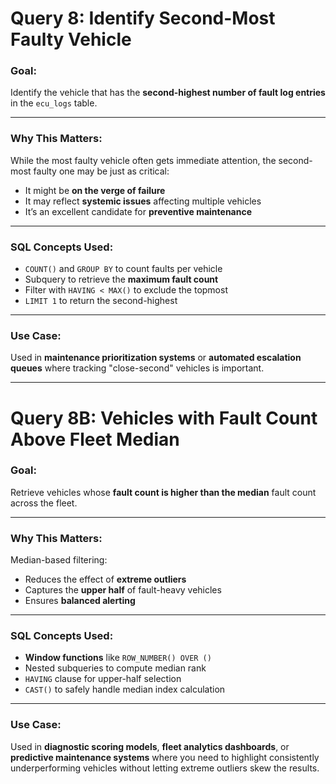 # Query 8: Identify Second-Most Faulty Vehicle

### Goal:
Identify the vehicle that has the **second-highest number of fault log entries** in the `ecu_logs` table.

---

### Why This Matters:
While the most faulty vehicle often gets immediate attention, the second-most faulty one may be just as critical:
- It might be **on the verge of failure**
- It may reflect **systemic issues** affecting multiple vehicles
- It’s an excellent candidate for **preventive maintenance**

---

### SQL Concepts Used:
- `COUNT()` and `GROUP BY` to count faults per vehicle
- Subquery to retrieve the **maximum fault count**
- Filter with `HAVING < MAX()` to exclude the topmost
- `LIMIT 1` to return the second-highest

---

### Use Case:
Used in **maintenance prioritization systems** or **automated escalation queues** where tracking "close-second" vehicles is important.

---

# Query 8B: Vehicles with Fault Count Above Fleet Median

### Goal:
Retrieve vehicles whose **fault count is higher than the median** fault count across the fleet.

---

### Why This Matters:
Median-based filtering:
- Reduces the effect of **extreme outliers**
- Captures the **upper half** of fault-heavy vehicles
- Ensures **balanced alerting**

---

### SQL Concepts Used:
- **Window functions** like `ROW_NUMBER() OVER ()`
- Nested subqueries to compute median rank
- `HAVING` clause for upper-half selection
- `CAST()` to safely handle median index calculation

---

### Use Case:
Used in **diagnostic scoring models**, **fleet analytics dashboards**, or **predictive maintenance systems** where you need to highlight consistently underperforming vehicles without letting extreme outliers skew the results.
